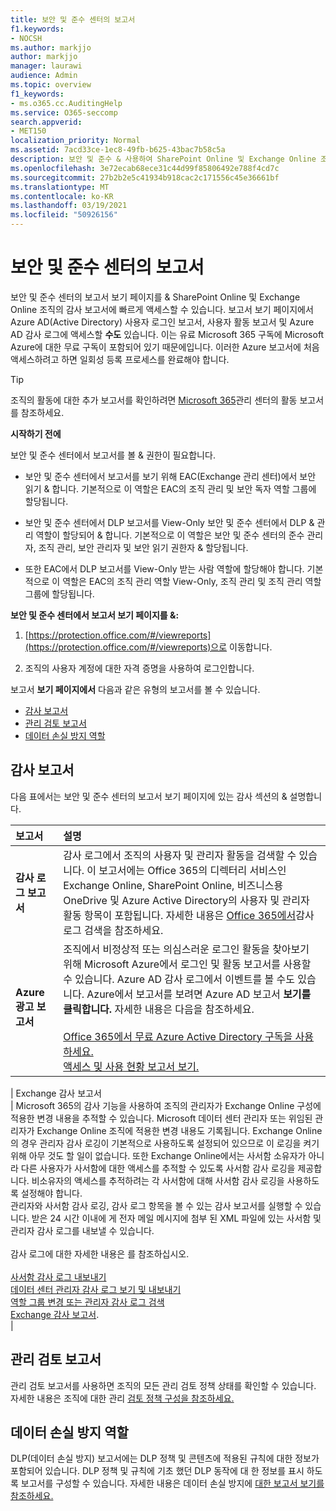 ```yaml
---
title: 보안 및 준수 센터의 보고서
f1.keywords:
- NOCSH
ms.author: markjjo
author: markjjo
manager: laurawi
audience: Admin
ms.topic: overview
f1_keywords:
- ms.o365.cc.AuditingHelp
ms.service: O365-seccomp
search.appverid:
- MET150
localization_priority: Normal
ms.assetid: 7acd33ce-1ec8-49fb-b625-43bac7b58c5a
description: 보안 및 준수 & 사용하여 SharePoint Online 및 Exchange Online 조직에 대한 다양한 보고서와 Azure Active Directory 보고서를 얻을 수 있습니다.
ms.openlocfilehash: 3e72ecab68ece31c44d99f85806492e788f4cd7c
ms.sourcegitcommit: 27b2b2e5c41934b918cac2c171556c45e36661bf
ms.translationtype: MT
ms.contentlocale: ko-KR
ms.lasthandoff: 03/19/2021
ms.locfileid: "50926156"
---
```

# <a name="reports-in-the-security--compliance-center"></a>보안 및 준수 센터의 보고서

보안 및  준수 센터의 보고서 보기 페이지를 & SharePoint Online 및 Exchange Online 조직의 감사 보고서에 빠르게 액세스할 수 있습니다. 보고서 보기 페이지에서 Azure AD(Active Directory) 사용자 로그인 보고서, 사용자 활동 보고서 및 Azure AD 감사 로그에 액세스할 **수도** 있습니다. 이는 유료 Microsoft 365 구독에 Microsoft Azure에 대한 무료 구독이 포함되어 있기 때문에입니다. 이러한 Azure 보고서에 처음 액세스하려고 하면 일회성 등록 프로세스를 완료해야 합니다. 
  
> [!TIP]
> 조직의 활동에 대한 추가 보고서를 확인하려면 [Microsoft 365](../admin/activity-reports/activity-reports.md)관리 센터의 활동 보고서를 참조하세요. 
  
 **시작하기 전에**
  
보안 및 준수 센터에서 보고서를 볼 & 권한이 필요합니다.
  
- 보안 및 준수 센터에서 보고서를 보기 위해 EAC(Exchange 관리 센터)에서 보안 읽기 & 합니다. 기본적으로 이 역할은 EAC의 조직 관리 및 보안 독자 역할 그룹에 할당됩니다.
    
- 보안 및 준수 센터에서 DLP 보고서를 View-Only 보안 및 준수 센터에서 DLP & 관리 역할이 할당되어 & 합니다. 기본적으로 이 역할은 보안 및 준수 센터의 준수 관리자, 조직 관리, 보안 관리자 및 보안 읽기 권한자 & 할당됩니다.

- 또한 EAC에서 DLP 보고서를 View-Only 받는 사람 역할에 할당해야 합니다. 기본적으로 이 역할은 EAC의 조직 관리 역할 View-Only, 조직 관리 및 조직 관리 역할 그룹에 할당됩니다.
  
 **보안 및 준수 센터에서 보고서 보기 페이지를 &:**
  
1. [https://protection.office.com/#/viewreports](https://protection.office.com/#/viewreports)으로 이동합니다.
    
2. 조직의 사용자 계정에 대한 자격 증명을 사용하여 로그인합니다.
    
보고서 **보기 페이지에서** 다음과 같은 유형의 보고서를 볼 수 있습니다. 
  
- [감사 보고서](#auditing-reports)
- [관리 검토 보고서](#supervisory-review-report)
- [데이터 손실 방지 역할](#data-loss-prevention-reports)
    
## <a name="auditing-reports"></a>감사 보고서

다음 표에서는 보안 및  준수 센터의  보고서 보기 페이지에 있는 감사 섹션의 & 설명합니다. 
  
|**보고서**|**설명**|
|:-----|:-----|
|**감사 로그 보고서** <br/> |감사 로그에서 조직의 사용자 및 관리자 활동을 검색할 수 있습니다. 이 보고서에는 Office 365의 디렉터리 서비스인 Exchange Online, SharePoint Online, 비즈니스용 OneDrive 및 Azure Active Directory의 사용자 및 관리자 활동 항목이 포함됩니다. 자세한 내용은 [Office 365에서](search-the-audit-log-in-security-and-compliance.md)감사 로그 검색을 참조하세요.  <br/> |
|**Azure 광고 보고서** <br/> |조직에서 비정상적 또는 의심스러운 로그인 활동을 찾아보기 위해 Microsoft Azure에서 로그인 및 활동 보고서를 사용할 수 있습니다. Azure AD 감사 로그에서 이벤트를 볼 수도 있습니다. Azure에서 보고서를 보려면 Azure AD 보고서 **보기를 클릭합니다.** 자세한 내용은 다음을 참조하세요. <br/><br/>[Office 365에서 무료 Azure Active Directory 구독을 사용하세요.](use-your-free-azure-ad-subscription-in-office-365.md) <br/> [액세스 및 사용 현황 보고서 보기.](/azure/active-directory/reports-monitoring/overview-reports)  <br/> |
|
            Exchange 감사 보고서 <br/> | Microsoft 365의 감사 기능을 사용하여 조직의 관리자가 Exchange Online 구성에 적용한 변경 내용을 추적할 수 있습니다. Microsoft 데이터 센터 관리자 또는 위임된 관리자가 Exchange Online 조직에 적용한 변경 내용도 기록됩니다. Exchange Online의 경우 관리자 감사 로깅이 기본적으로 사용하도록 설정되어 있으므로 이 로깅을 켜기 위해 아무 것도 할 일이 없습니다. 또한 Exchange Online에서는 사서함 소유자가 아니라 다른 사용자가 사서함에 대한 액세스를 추적할 수 있도록 사서함 감사 로깅을 제공합니다. 비소유자의 액세스를 추적하려는 각 사서함에 대해 사서함 감사 로깅을 사용하도록 설정해야 합니다.  <br/>  관리자와 사서함 감사 로깅, 감사 로그 항목을 볼 수 있는 감사 보고서를 실행할 수 있습니다. 받은 24 시간 이내에 게 전자 메일 메시지에 첨부 된 XML 파일에 있는 사서함 및 관리자 감사 로그를 내보낼 수 있습니다. <br/><br/>감사 로그에 대한 자세한 내용은 를 참조하십시오.  <br/><br/> [사서함 감사 로그 내보내기](/exchange/security-and-compliance/exchange-auditing-reports/export-mailbox-audit-logs) <br/> [데이터 센터 관리자 감사 로그 보기 및 내보내기](/exchange/security-and-compliance/exchange-auditing-reports/view-external-admin-audit-log) <br/> [역할 그룹 변경 또는 관리자 감사 로그 검색](/exchange/security-and-compliance/exchange-auditing-reports/search-role-group-changes) <br/>   [Exchange 감사 보고서](/exchange/security-and-compliance/exchange-auditing-reports/exchange-auditing-reports).  <br/> |
   
## <a name="supervisory-review-report"></a>관리 검토 보고서

관리 검토 보고서를 사용하면 조직의 모든 관리 검토 정책 상태를 확인할 수 있습니다. 자세한 내용은 조직에 대한 관리 [검토 정책 구성을 참조하세요.](./communication-compliance-configure.md)
  
## <a name="data-loss-prevention-reports"></a>데이터 손실 방지 역할

DLP(데이터 손실 방지) 보고서에는 DLP 정책 및 콘텐츠에 적용된 규칙에 대한 정보가 포함되어 있습니다. DLP 정책 및 규칙에 기초 했던 DLP 동작에 대 한 정보를 표시 하도록 보고서를 구성할 수 있습니다. 자세한 내용은 데이터 손실 방지에 [대한 보고서 보기를 참조하세요.](view-the-dlp-reports.md)